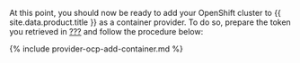 At this point, you should now be ready to add your OpenShift cluster to
{{ site.data.product.title }} as a container provider. To do so, prepare the token you
retrieved in [???](#Obtaining_OpenShift_Management_Token) and follow the
procedure below:

{% include provider-ocp-add-container.md %}
